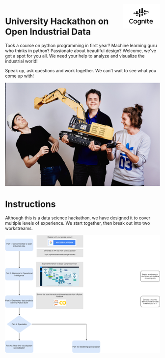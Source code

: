 <a href="https://cognite.com/">
    <img src="https://github.com/cognitedata/cognite-sdk-python/blob/master/img/cognite_logo.png" alt="Cognite logo" title="Cognite" align="right" height="80" />
</a>

# University Hackathon on Open Industrial Data

Took a course on python programming in first year? Machine learning guru who thinks in python? Passionate about beautiful design? Welcome, we've got a spot for you all. We need your help to analyze and visualize the industrial world!

Speak up, ask questions and work together. We can't wait to see what you come up with!

![Cogniters](Cogniters.jpg)

# Instructions
Although this is a data science hackathon, we have designed it to cover multiple levels of experience. We start together, then break out into two workstreams.

![Instructions](Instructions.png)
